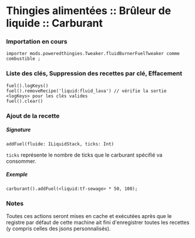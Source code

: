 # Thingies alimentées :: Brûleur de liquide :: Carburant

### Importation en cours

```zenscript
importer mods.poweredthingies.Tweaker.fluidBurnerFuelTweaker comme combustible ;
```

### Liste des clés, Suppression des recettes par clé, Effacement

```zenscript
fuel().logKeys()
fuel().removeRecipe('liquid:fluid_lava') // vérifie la sortie <logKeys> pour les clés valides
fuel().clear()
```

### Ajout de la recette

##### Signature

```zenscript
addFuel(fluide: ILiquidStack, ticks: Int)
```

`ticks` représente le nombre de ticks que le carburant spécifié va consommer.

##### Exemple

```zenscript
carburant().addFuel(<liquid:tf-sewage> * 50, 100);
```

### Notes

Toutes ces actions seront mises en cache et exécutées après que le registre par défaut de cette machine ait fini d'enregistrer toutes les recettes (y compris celles des jsons personnalisés).